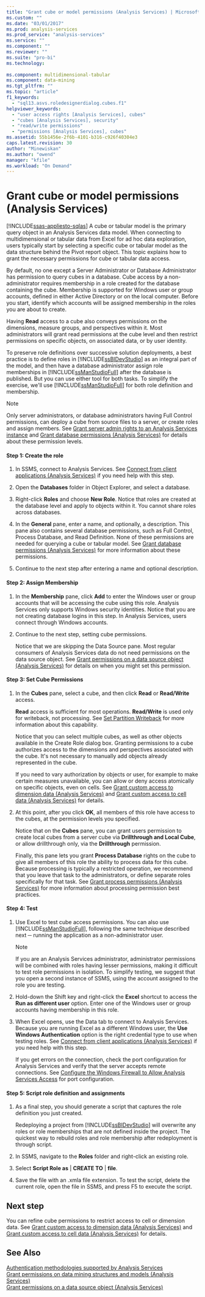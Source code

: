 ```yaml
---
title: "Grant cube or model permissions (Analysis Services) | Microsoft Docs"
ms.custom: ""
ms.date: "03/01/2017"
ms.prod: analysis-services
ms.prod_service: "analysis-services"
ms.service: ""
ms.component: ""
ms.reviewer: ""
ms.suite: "pro-bi"
ms.technology: 
  
ms.component: multidimensional-tabular
ms.component: data-mining
ms.tgt_pltfrm: ""
ms.topic: "article"
f1_keywords: 
  - "sql13.asvs.roledesignerdialog.cubes.f1"
helpviewer_keywords: 
  - "user access rights [Analysis Services], cubes"
  - "cubes [Analysis Services], security"
  - "read/write permissions"
  - "permissions [Analysis Services], cubes"
ms.assetid: 55b1456e-2f6b-4101-b316-c926f40304e3
caps.latest.revision: 30
author: "Minewiskan"
ms.author: "owend"
manager: "kfile"
ms.workload: "On Demand"
---
```

# Grant cube or model permissions (Analysis Services)
[!INCLUDE[ssas-appliesto-sqlas](../../includes/ssas-appliesto-sqlas.md)]
  A cube or tabular model is the primary query object in an Analysis Services data model. When connecting to multidimensional or tabular data from Excel for ad hoc data exploration, users typically start by selecting a specific cube or tabular model as the data structure behind the Pivot report object. This topic explains how to grant the necessary permissions for cube or tabular data access.  
  
 By default, no one except a Server Administrator or Database Administrator has permission to query cubes in a database. Cube access by a non-administrator requires membership in a role created for the database containing the cube. Membership is supported for Windows user or group accounts, defined in either Active Directory or on the local computer. Before you start, identify which accounts will be assigned membership in the roles you are about to create.  
  
 Having **Read** access to a cube also conveys permissions on the dimensions, measure groups, and perspectives within it. Most administrators will grant read permissions at the cube level and then restrict permissions on specific objects, on associated data, or by user identity.  
  
 To preserve role definitions over successive solution deployments, a best practice is to define roles in [!INCLUDE[ssBIDevStudio](../../includes/ssbidevstudio-md.md)] as an integral part of the model, and then have a database administrator assign role memberships in [!INCLUDE[ssManStudioFull](../../includes/ssmanstudiofull-md.md)] after the database is published. But you can use either tool for both tasks. To simplify the exercise, we'll use [!INCLUDE[ssManStudioFull](../../includes/ssmanstudiofull-md.md)] for both role definition and membership.  
  
> [!NOTE]  
>  Only server administrators, or database administrators having Full Control permissions, can deploy a cube from source files to a server, or create roles and assign members. See [Grant server admin rights to an  Analysis Services instance](../../analysis-services/instances/grant-server-admin-rights-to-an-analysis-services-instance.md) and [Grant database permissions &#40;Analysis Services&#41;](../../analysis-services/multidimensional-models/grant-database-permissions-analysis-services.md) for details about these permission levels.  
  
#### Step 1: Create the role  
  
1.  In SSMS, connect to Analysis Services. See [Connect from client applications &#40;Analysis Services&#41;](../../analysis-services/instances/connect-from-client-applications-analysis-services.md) if you need help with this step.  
  
2.  Open the **Databases** folder in Object Explorer, and select a database.  
  
3.  Right-click **Roles** and choose **New Role**. Notice that roles are created at the database level and apply to objects within it. You cannot share roles across databases.  
  
4.  In the **General** pane, enter a name, and optionally, a description. This pane also contains several database permissions, such as Full Control, Process Database, and Read Definition. None of these permissions are needed for querying a cube or tabular model. See [Grant database permissions &#40;Analysis Services&#41;](../../analysis-services/multidimensional-models/grant-database-permissions-analysis-services.md) for more information about these permissions.  
  
5.  Continue to the next step after entering a name and optional description.  
  
#### Step 2: Assign Membership  
  
1.  In the **Membership** pane, click **Add** to enter the Windows user or group accounts that will be accessing the cube using this role. Analysis Services only supports Windows security identities. Notice that you are not creating database logins in this step. In Analysis Services, users connect through Windows accounts.  
  
2.  Continue to the next step, setting cube permissions.  
  
     Notice that we are skipping the Data Source pane. Most regular consumers of Analysis Services data do not need permissions on the data source object. See [Grant permissions on a data source object &#40;Analysis Services&#41;](../../analysis-services/multidimensional-models/grant-permissions-on-a-data-source-object-analysis-services.md) for details on when you might set this permission.  
  
#### Step 3: Set Cube Permissions  
  
1.  In the **Cubes** pane, select a cube, and then click **Read** or **Read/Write** access.  
  
     **Read** access is sufficient for most operations. **Read/Write** is used only for writeback, not processing. See [Set Partition Writeback](../../analysis-services/multidimensional-models/set-partition-writeback.md) for more information about this capability.  
  
     Notice that you can select multiple cubes, as well as other objects available in the Create Role dialog box. Granting permissions to a cube authorizes access to the dimensions and perspectives associated with the cube. It's not necessary to manually add objects already represented in the cube.  
  
     If you need to vary authorization by objects or user, for example to make certain measures unavailable, you can allow or deny access atomically on specific objects, even on cells. See [Grant custom access to dimension data &#40;Analysis Services&#41;](../../analysis-services/multidimensional-models/grant-custom-access-to-dimension-data-analysis-services.md) and [Grant custom access to cell data &#40;Analysis Services&#41;](../../analysis-services/multidimensional-models/grant-custom-access-to-cell-data-analysis-services.md) for details.  
  
2.  At this point, after you click **OK**, all members of this role have access to the cubes, at the permission levels you specified.  
  
     Notice that on the **Cubes** pane, you can grant users permission to create local cubes from a server cube via **Drillthrough and Local Cube**, or allow drillthrough only, via the **Drillthrough** permission.  
  
     Finally, this pane lets you grant **Process Database** rights on the cube to give all members of this role the ability to process data for this cube. Because processing is typically a restricted operation, we recommend that you leave that task to the administrators, or define separate roles specifically for that task. See [Grant process permissions &#40;Analysis Services&#41;](../../analysis-services/multidimensional-models/grant-process-permissions-analysis-services.md) for more information about processing permission best practices.  
  
#### Step 4: Test  
  
1.  Use Excel to test cube access permissions. You can also use [!INCLUDE[ssManStudioFull](../../includes/ssmanstudiofull-md.md)], following the same technique described next ─ running the application as a non-administrator user.  
  
    > [!NOTE]  
    >  If you are an Analysis Services administrator, administrator permissions will be combined with roles having lesser permissions, making it difficult to test role permissions in isolation. To simplify testing, we suggest that you open a second instance of SSMS, using the account assigned to the role you are testing.  
  
2.  Hold-down the Shift key and right-click the **Excel** shortcut to access the **Run as different user** option. Enter one of the Windows user or group accounts having membership in this role.  
  
3.  When Excel opens, use the Data tab to connect to Analysis Services. Because you are running Excel as a different Windows user, the **Use Windows Authentication** option is the right credential type to use when testing roles. See [Connect from client applications &#40;Analysis Services&#41;](../../analysis-services/instances/connect-from-client-applications-analysis-services.md) if you need help with this step.  
  
     If you get errors on the connection, check the port configuration for Analysis Services and verify that the server accepts remote connections. See [Configure the Windows Firewall to Allow Analysis Services Access](../../analysis-services/instances/configure-the-windows-firewall-to-allow-analysis-services-access.md) for port configuration.  
  
#### Step 5: Script role definition and assignments  
  
1.  As a final step, you should generate a script that captures the role definition you just created.  
  
     Redeploying a project from [!INCLUDE[ssBIDevStudio](../../includes/ssbidevstudio-md.md)] will overwrite any roles or role memberships that are not defined inside the project. The quickest way to rebuild roles and role membership after redeployment is through script.  
  
2.  In SSMS, navigate to the **Roles** folder and right-click an existing role.  
  
3.  Select **Script Role as** | **CREATE TO** | **file**.  
  
4.  Save the file with an .xmla file extension. To test the script, delete the current role, open the file in SSMS, and press F5 to execute the script.  
  
## Next step  
 You can refine cube permissions to restrict access to cell or dimension data. See [Grant custom access to dimension data &#40;Analysis Services&#41;](../../analysis-services/multidimensional-models/grant-custom-access-to-dimension-data-analysis-services.md) and [Grant custom access to cell data &#40;Analysis Services&#41;](../../analysis-services/multidimensional-models/grant-custom-access-to-cell-data-analysis-services.md) for details.  
  
## See Also  
 [Authentication methodologies supported by Analysis Services](../../analysis-services/instances/authentication-methodologies-supported-by-analysis-services.md)   
 [Grant permissions on data mining structures and models &#40;Analysis Services&#41;](../../analysis-services/multidimensional-models/grant-permissions-on-data-mining-structures-and-models-analysis-services.md)   
 [Grant permissions on a data source object &#40;Analysis Services&#41;](../../analysis-services/multidimensional-models/grant-permissions-on-a-data-source-object-analysis-services.md)  
  
  
